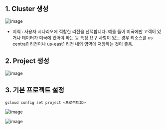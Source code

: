 ## 1. Cluster 생성
![image](https://user-images.githubusercontent.com/81672260/146696698-9f1b5bb2-04dd-4c52-9c88-c3f801cb0297.png)

- 지역 : 사용자 시나리오에 적합한 리전을 선택합니다. 예를 들어 미국에만 고객이 있거나 데이터가 미국에 있어야 하는 등 특정 요구 사항이 있는 경우 리소스를 us-central1 리전이나 us-east1 리전 내의 영역에 저장하는 것이 좋음.

## 2.  Project 생성

![image](https://user-images.githubusercontent.com/81672260/146697334-d8899ea6-7ee8-447f-b462-efc40fdd9f1c.png)

## 3. 기본 프로젝트 설정
``` 
gcloud config set project <프로젝트ID>
```

![image](https://user-images.githubusercontent.com/81672260/146697425-a54900fb-4bfb-4915-8456-714c95230ed3.png)

![image](https://user-images.githubusercontent.com/81672260/146697384-2c23aa04-5276-4164-b710-e8fe1cb56f5c.png)
